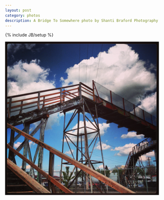 ```yaml
---
layout: post
category: photos
description: A Bridge To Somewhere photo by Shanti Braford Photography
---
```

{% include JB/setup %}

<a href="/photos/portland,_oregon/a_bridge_to_somewhere.jpg" title="A Bridge To Somewhere"><img src="/photos/portland,_oregon/a_bridge_to_somewhere.jpg" alt="A Bridge To Somewhere" /></a>

